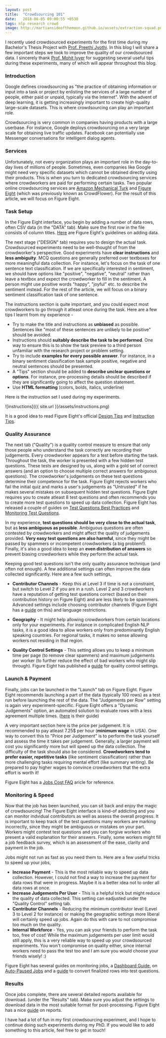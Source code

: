 ```yaml
---
layout: post
title:  "Crowdsourcing 101"
date:   2018-06-05 09:00:55 +0530
tags: nlp research crowd
image: http://martiansideofthemoon.github.io/assets/extraction-squad.png
---
```


I recently used crowdsourced experiments for the first time during my Bachelor's Thesis Project with [Prof. Preethi Jyothi](https://www.cse.iitb.ac.in/~pjyothi/). In this blog I will share a few important steps we took to improve the quality of our crowdsourced data. I sincerely thank [Prof. Mohit Iyyer](https://people.cs.umass.edu/~miyyer/) for suggesting several useful tips during these experiments, many of which will appear throughout this blog.

### Introduction

Google defines crowdsourcing as "the practice of obtaining information or input into a task or project by enlisting the services of a large number of people, either paid or unpaid, typically via the Internet". With the advent of deep learning, it is getting increasingly important to create high-quality large-scale datasets. This is where crowdsourcing can play an important role.

Crowdsourcing is very common in companies having products with a large userbase. For instance, Google deploys crowdsourcing on a very large scale for obtaining live traffic updates. Facebook can potentially use Messenger conversations for intelligent dialog agents.

### Services

Unfortunately, not every organization plays an important role in the day-to-day lives of millions of people. Sometimes, even companies like Google might need very specific datasets which cannot be obtained directly using their products. This is when you turn to dedicated crowdsourcing services where crowdworkers are paid for performing certain tasks. Two popular online crowdsourcing services are [Amazon Mechanical Turk](https://www.mturk.com/) and [Figure Eight](https://www.figure-eight.com/) (which was previously known as CrowdFlower). For the result of this article, we will focus on Figure Eight.

### Task Setup

In the Figure Eight interface, you begin by adding a number of data rows, often CSV data (in the "DATA" tab). Make sure the first row in the file consists of column titles. [Here](https://success.figure-eight.com/hc/en-us/articles/202702925-Adding-Data-Guide-to-Data-Page) are Figure Eight's guidelines on adding data.

The next stage ("DESIGN" tab) requires you to design the actual task. Crowdsourced experiments need to be well-thought of from the crowdworker's perspective. Good experiments have **clear instructions** and **less ambiguity**. MCQ questions are generally preferred over textboxes for more meaningful data collection. For instance, let's focus on the task of one sentence text classification. If we are specifically interested in sentiment, we should have options like "positive", "negative", "neutral" rather than leave a textbox and expect the crowdworker to fill in the sentiment. A person might use positive words "happy", "joyful" etc. to describe the sentiment instead. For the rest of the article, we will focus on a binary sentiment classification task of one sentence.

The instructions section is quite important, and you could expect most crowdworkers to go through it atleast once during the task. Here are a few tips I learnt from my experience -

* Try to make the title and instructions as **unbiased** as possible. Sentences like "most of these sentences are unlikely to be positive" should be avoided.
* Instructions should **suitably describe the task to be performed**. One way to ensure this is to show the task preview to a third person unfamiliar with the research project or problem setting.
* Try to include **examples for every possible answer**. For instance, in a binary sentiment classification task sample positive, negative and neutral sentences should be presented.
* A "Tips" section should be added to **describe unclear questions or options**. For instance, pre-processing details should be described if they are significantly going to affect the question statement.
* Use **HTML formatting** (colors, bolds, italics, underline)

Here is the instruction set I used during my experiments.

![instructions]({{ site.url }}/assets/instructions.png)

It is a good idea to read Figure Eight's official [Design Tips](https://success.figure-eight.com/hc/en-us/articles/202703325) and [Instruction Tips](https://success.figure-eight.com/hc/en-us/articles/201855779).

### Quality Assurance

The next tab ("Quality") is a quality control measure to ensure that only those people who understand the task correctly are recording their judgements. Every crowdworker appears for a test before starting the task. Throughout the task, the worker is presented with a few hidden test questions. These tests are designed by us, along with a gold set of correct answers (and an option to choose multiple correct answers for ambiguous questions). The crowdworker's judgements on these test questions determine their competence for the task. Figure Eight rejects workers who fail the initial quiz and marks a user's judgements as "Untrusted" if he makes several mistakes on subsequent hidden test questions. Figure Eight requires you to create atleast 8 test questions and often recommends you to create more test questions to speed up data collection. Figure Eight has released a couple of guides on [Test Questions Best Practices](https://success.figure-eight.com/hc/en-us/articles/213078963-Test-Question-Best-Practices) and [Monitoring Test Questions](https://success.figure-eight.com/hc/en-us/articles/212868883-How-to-Monitoring-Test-Questions).

In my experience, **test questions should be very close to the actual task**, but as **less ambiguous as possible**. Ambiguous questions are often contested by crowdworkers and might affect the quality of judgements provided. **Very easy test questions are also harmful**, since they might be passed by spammers or incompetent crowdworkers (a big problem!). Finally, it's also a good idea to keep an **even distribution of answers** so prevent biasing crowdworkers while they perform the actual task.

Keeping good test questions isn't the only quality assurance technique (and often not enough). A few additional settings can often improve the data collected significantly. Here are a few such settings,

* **Contributor Channels** - Keep this at Level 3 if time is not a constraint, but switch to Level 2 if you are in a rush. Level 2 and 3 crowdworkers have a reputation of getting test questions correct (based on their contribution history on Figure Eight) and are less likely to be spammers. Advanced settings include choosing contributor channels (Figure Eight has a [guide](https://success.figure-eight.com/hc/en-us/articles/203219195-Job-Settings-Guide-To-Contributors-Channels-Page) on this) and language restrictions.

* **Geography** - It might help allowing crowdworkers from certain locations only for your experiments. For instance in complicated English NLP tasks, it is a good idea to allow workers only from predominantly English speaking countries. For regional tasks, it makes no sense allowing workers not residing in that region.

* **Quality Control Settings** - This setting allows you to keep a minimum time per page (to remove clear spammers) and maximum judgements per worker (to further reduce the effect of bad workers who might slip through). Figure Eight has published a [guide](https://success.figure-eight.com/hc/en-us/articles/201855709-Job-Settings-Guide-To-Quality-Control-Page) for quality control settings.

### Launch & Payment

Finally, jobs can be launched in the "Launch" tab on Figure Eight. Figure Eight recommends launching a part of the data (typically 100 rows) as a test run before launching the rest of the data. The "Judgements per Row" setting is again very experiment-specific. Figure Eight offers a "Dynamic Judgements" option, an automated solution to evaluate rows with a less agreement multiple times. ([here](https://success.figure-eight.com/hc/en-us/articles/203219205-Job-Settings-Guide-to-Dynamic-Judgments) is their guide)

A very important section here is the price per judgement. It is recommended to pay atleast 7.25$ per hour (**minimum wage** in USA). One way to convert this to "Price per Judgement" is to perform the task yourself and assess the time it takes per judgement. Generally, a larger payment will cost you significantly more but will speed up the data collection. The difficulty of the task should also be considered. **Crowdworkers tend to prefer easier, repetitive tasks** (like sentiment classification) rather than more challenging tasks requiring mental effort (like summary writing). Be prepared to pay higher wages to convince crowdworkers that the extra effort is worth it!

Figure Eight has a [Jobs Cost FAQ](https://success.figure-eight.com/hc/en-us/articles/202703165-Get-Results-Job-Costs) aricle for reference.

### Monitoring & Speed

Now that the job has been launched, you can sit back and enjoy the magic of crowdsourcing! The Figure Eight interface is kind-of addicting and you can monitor indvidual contributors as well as assess the overall progress. It is important to keep track of the test questions many workers are marking incorrectly, since they might be ambiguous or mistakes on your part. Workers might contest test questions and you can forgive workers who present a valid explanation for their answers. Finally, some workers might fill a job feedback survey, which is an assessment of the ease, clarity and payment in the job.

Jobs might not run as fast as you need them to. Here are a few useful tricks to speed up your jobs,

* **Increase Payment** - This is the most reliable way to speed up data collection. However, I could not find a way to increase the payment for data rows that were in progress. Maybe it is a better idea not to order all data rows at once.
* **Increase Judgements Per User** - This is a helpful trick but might reduce the quality of data collected. This setting can eadjusted under the "Quality Control" setting tab.
* **Contributor Channels** - Reducing the minimum contributor level (Level 3 to Level 2 for instance) or making the geographic settings more liberal will certainly speed up jobs. Again do this with care to not compromise too much on the quality.
* **Internal Workforce** - Yes, you can ask your friends to perform the task too, free of cost! While the maximum judgements per user limit would still apply, this is a very reliable way to speed up your crowdsourced experiments. You won't compromise on quality either, since internal workers need to pass the test too and I am sure you would choose your friends wisely! :)

Figure Eight has several guides on monitoring jobs, a [Dashboard Guide](https://success.figure-eight.com/hc/en-us/articles/202703045), on [Auto-Paused Jobs](https://success.figure-eight.com/hc/en-us/articles/203558025) and a [guide](https://success.figure-eight.com/hc/en-us/articles/115000516386) to convert finalized rows into test questions.

### Results
Once jobs complete, there are several detailed reports available for download. (under the "Results" tab). Make sure you adjust the settings to download data in the most suitable format for post-processing. Figure Eight has a nice [guide](https://success.figure-eight.com/hc/en-us/articles/202703075) on reports.

I have had a lot of fun in my first crowdsourcing experiment, and I hope to continue doing such experiments during my PhD. If you would like to add something to this article, feel free to get in touch!
